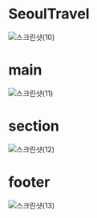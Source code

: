 # SeoulTravel
![스크린샷(10)](https://user-images.githubusercontent.com/62008219/188758122-bee9fa79-f6c3-499f-9256-85057ce0d3dd.png)

# main
![스크린샷(11)](https://user-images.githubusercontent.com/62008219/188758148-73158d0c-5ef2-4f2d-ba6b-e7c7b3edc442.png)

# section
![스크린샷(12)](https://user-images.githubusercontent.com/62008219/188758150-023ef924-a7d9-4a08-8b59-fd2a17d10366.png)

# footer
![스크린샷(13)](https://user-images.githubusercontent.com/62008219/188758221-f28defef-916f-4441-9ecf-7eb71f62718c.png)
